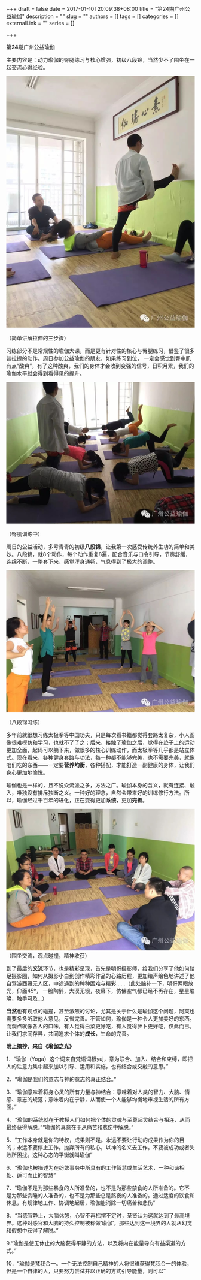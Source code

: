 +++
draft = false
date = 2017-01-10T20:09:38+08:00
title = "第24期广州公益瑜伽"
description = ""
slug = ""
authors = []
tags = []
categories = []
externalLink = ""
series = []

+++

第**24**期广州公益瑜伽

主要内容是：动力瑜伽的臀腿练习与核心增强，初级八段锦，当然少不了围坐在一起交流心得经验。

![](https://raw.githubusercontent.com/lshcool/pic/master/202112141824898.jpg)

（简单讲解拉伸的三步骤）

习练部分不是常规性的瑜伽大课，而是更有针对性的核心与臀腿练习，借鉴了很多普拉提的动作。周日参加公益瑜伽的朋友，如果练习到位， 一定会感觉到臀中肌有点“酸爽”，有了这种酸爽，我们的身体才会收到变强的信号，日积月累，我们的瑜伽水平就会得到看得见的提升。

![](https://raw.githubusercontent.com/lshcool/pic/master/202112141824900.jpg)

（臀肌训练中）

周日的公益活动，多亏青青的初级**八段锦**，让我第一次感受传统养生功的简单和美妙。八段锦，就8个动作，每个动作重复8遍，配合音乐与口令引导，节奏舒缓，连绵不断，一整套下来，感觉浑身通畅，气息得到了极大的调整。

![](https://raw.githubusercontent.com/lshcool/pic/master/202112141824901.jpg)

（八段锦习练）

多年前就很想习练太极拳等中国功夫，只是每次看书籍都觉得套路太复杂，小人图像很难模仿和学习，也就不了了之；后来，接触了瑜伽之后，觉得在垫子上的运动更加全面，起码可以躺下来，做很多的核心训练动作，而太极拳等几乎都是站立体式。现在看来，各种健身套路与功法，每一种都不能够完美，也不需要完美，就像咱们吃的东西——一定要**营养均衡**，各种搭配，才能打造一副健康的身体，让我们身心更加地愉悦。

瑜伽也是一样的，且不说众流派之多，方法之广。瑜伽本身的含义，就有连接、融入，唯独没有排斥独断之义。一种好的理念，自然会带来好的训练修行方法。所以，瑜伽经过千百年的进化，正在变得更加**系统**，更加**完善**。

![](https://raw.githubusercontent.com/lshcool/pic/master/202112141824902.jpg)
（围坐交流，观点碰撞，精神收获）

到了最后的**交流**环节，也是精彩呈现，首先是明哥摄影师，给我们分享了他如何踏足摄影圈，如何从摄影小白到创作精彩作品的心路历程，更加绘声绘色地讲述了他自驾游西藏无人区，中途遇到的种种困难与精彩……（此处脑补一下，明哥两眼放光，仰面45°， 一脸陶醉，大漠无垠，夜幕下，仿佛空气都已经不再存在，星星璀璨，触手可及...）

**当然**也有观点的碰撞，甚至激烈的讨论，尤其是关于什么是瑜伽这个问题，阿爽也需要多多听取他人意见，反省完善。不管如何，瑜伽是一种令人更加美好的东西。而观点就像各人的口味，有人觉得白菜更好吃，有人觉得萝卜更好吃，仅此而已。让我们求同存异，共同追求个体的**成长**，生命的完善。

**附上摘抄，来自《瑜伽之光》**

1．“瑜伽（Yoga）这个词来自梵语词根yuj，意为联合、加入、结合和束缚，即把人的注意力集中起来加以引导、运用和实施，也有结合或交融的意思。”

2．“瑜伽是我们的意志与神的意志的真正结合。”

3．“瑜伽意味着将身心灵的所有力量与神结合：意味着对人类的智力、大脑、情感、意志的规范；意味着内在宁静，从而使一个人能够均衡地审视生活的所有方面。”

4．“瑜伽的系统就在于教授人们如何把个体的灵魂与至尊超灵结合与相连，从而最终获得解脱。”“瑜伽的真意在于从痛苦和悲伤中解脱。”

5．“工作本身就是你的特权，成果则不是。永远不要让行动的成果作为你的目的；永远不要停止工作。抛弃所有的私心，以神的名义去工作。不要被成功或者失败所困扰。这种心态的平衡就叫瑜伽”

6．“瑜伽也被描述为在纷繁事务中所具有的工作智慧或生活艺术，一种和谐相处、适可而止的智慧”

7．“瑜伽不是为那些暴食的人所准备的，也不是为那些禁食的人所准备的。它不是为那些贪睡的人准备的，也不是为那些总是熬夜的人准备的。通过适度的饮食和休息，有规律地工作、协调地起居，瑜伽能消除一切痛苦和悲伤”

8．“当感官静止，大脑休憩，心智不再摇摆不定时，圣贤认为这就达到了最高境界。这种对感官和大脑的持久控制被称做‘瑜伽’。那些达到这一境界的人就从幻觉和假想中获得了解脱。”

9.“瑜伽是使无休止的大脑获得平静的方法，以及将内在能量导向有益渠道的方式。”

10．“瑜伽是梵我合一。一个无法控制自己精神的人将很难获得梵我合一的体验，但是一个自律的人，只要努力尝试并以正确的方式引导能量，则可以”